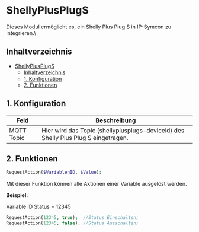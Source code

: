 # ShellyPlusPlugS
   Dieses Modul ermöglicht es, ein Shelly Plus Plug S in IP-Symcon zu integrieren.\
       
## Inhaltverzeichnis
- [ShellyPlusPlugS](#shellyplusplugs)
  - [Inhaltverzeichnis](#inhaltverzeichnis)
  - [1. Konfiguration](#1-konfiguration)
  - [2. Funktionen](#2-funktionen)
   
## 1. Konfiguration  
   Feld | Beschreibung
   ------------ | ----------------
   MQTT Topic | Hier wird das Topic (shellyplusplugs-deviceid) des Shelly Plus Plug S eingetragen.
## 2. Funktionen
   
   ```php
   RequestAction($VariablenID, $Value);
   ```
   Mit dieser Funktion können alle Aktionen einer Variable ausgelöst werden.

   **Beispiel:**

   Variable ID Status = 12345
   ```php
   RequestAction(12345, true);  //Status Einschalten;
   RequestAction(12345, false); //Status Ausschalten;
   ```